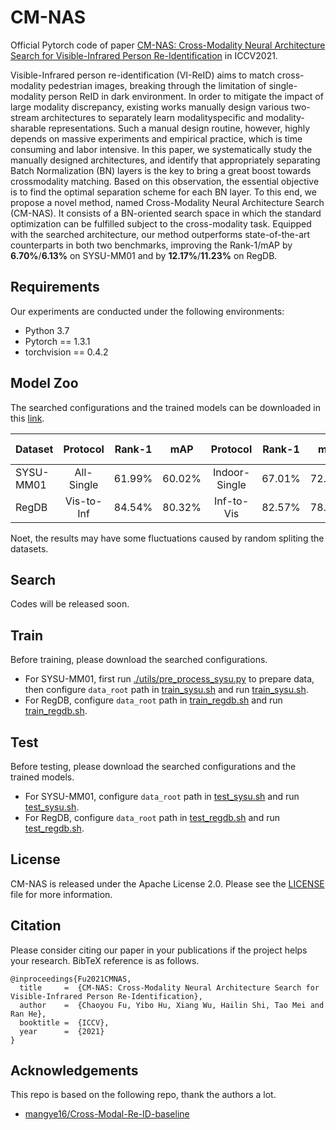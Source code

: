 # CM-NAS

Official Pytorch code of paper [CM-NAS: Cross-Modality Neural Architecture Search for Visible-Infrared Person Re-Identification](https://arxiv.org/abs/2101.08467) in ICCV2021.

Visible-Infrared person re-identification (VI-ReID) aims to match cross-modality pedestrian images, breaking through the limitation of single-modality person ReID in dark environment. In order to mitigate the impact of large modality discrepancy, existing works manually design various two-stream architectures to separately learn modalityspecific and modality-sharable representations. Such a manual design routine, however, highly depends on massive experiments and empirical practice, which is time consuming and labor intensive. In this paper, we systematically study the manually designed architectures, and identify that appropriately separating Batch Normalization (BN) layers is the key to bring a great boost towards crossmodality matching. Based on this observation, the essential objective is to find the optimal separation scheme for each BN layer. To this end, we propose a novel method, named Cross-Modality Neural Architecture Search (CM-NAS). It consists of a BN-oriented search space in which the standard optimization can be fulfilled subject to the cross-modality task. Equipped with the searched architecture, our method outperforms state-of-the-art counterparts in both two benchmarks, improving the Rank-1/mAP by **6.70%**/**6.13%** on SYSU-MM01 and by **12.17%**/**11.23%** on RegDB.

## Requirements
Our experiments are conducted under the following environments:
- Python 3.7 <br>
- Pytorch == 1.3.1 <br>
- torchvision == 0.4.2 <br>

## Model Zoo
The searched configurations and the trained models can be downloaded in this [link](https://drive.google.com/drive/folders/1eLOrUYVAPTLT9BuUsgMCutRqMmhNgY8I).

Dataset | Protocol | Rank-1 | mAP | Protocol | Rank-1 | mAP | Trained Model
:---- | :----: | :----: | :----: | :----: | :----:| :----: | :----:
SYSU-MM01 | All-Single | 61.99% | 60.02% | Indoor-Single | 67.01% | 72.95% | [Google Drive](https://drive.google.com/drive/folders/1NlMPe8pneKiSAOl3VezNq9VWZcbnQwEC)
RegDB | Vis-to-Inf | 84.54% | 80.32% | Inf-to-Vis | 82.57% | 78.31% | [Google Drive](https://drive.google.com/drive/folders/1_afR3rtHlS-i7-M9BWOESRBxKp_w3r33)

Noet, the results may have some fluctuations caused by random spliting the datasets.

## Search
Codes will be released soon.

## Train
Before training, please download the searched configurations.

- For SYSU-MM01, first run [./utils/pre_process_sysu.py](https://github.com/JDAI-CV/CM-NAS/blob/main/utils/pre_process_sysu.py) to prepare data, then configure `data_root` path in [train_sysu.sh](https://github.com/JDAI-CV/CM-NAS/blob/main/train_sysu.sh) and run [train_sysu.sh](https://github.com/JDAI-CV/CM-NAS/blob/main/train_sysu.sh).
- For RegDB, configure `data_root` path in [train_regdb.sh](https://github.com/JDAI-CV/CM-NAS/blob/main/train_regdb.sh) and run [train_regdb.sh](https://github.com/JDAI-CV/CM-NAS/blob/main/train_regdb.sh).

## Test
Before testing, please download the searched configurations and the trained models.

- For SYSU-MM01, configure `data_root` path in [test_sysu.sh](https://github.com/JDAI-CV/CM-NAS/blob/main/test_sysu.sh) and run [test_sysu.sh](https://github.com/JDAI-CV/CM-NAS/blob/main/test_sysu.sh).
- For RegDB, configure `data_root` path in [test_regdb.sh](https://github.com/JDAI-CV/CM-NAS/blob/main/test_regdb.sh) and run [test_regdb.sh](https://github.com/JDAI-CV/CM-NAS/blob/main/test_regdb.sh).

## License
CM-NAS is released under the Apache License 2.0. Please see the [LICENSE](https://github.com/JDAI-CV/CM-NAS/blob/main/LICENSE) file for more information.

## Citation
Please consider citing our paper in your publications if the project helps your research. BibTeX reference is as follows.
```
@inproceedings{Fu2021CMNAS,
  title     =  {CM-NAS: Cross-Modality Neural Architecture Search for Visible-Infrared Person Re-Identification},
  author    =  {Chaoyou Fu, Yibo Hu, Xiang Wu, Hailin Shi, Tao Mei and Ran He},
  booktitle =  {ICCV},
  year      =  {2021}
}
```

## Acknowledgements
This repo is based on the following repo, thank the authors a lot.
- [mangye16/Cross-Modal-Re-ID-baseline](https://github.com/mangye16/Cross-Modal-Re-ID-baseline)